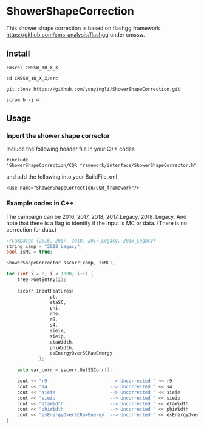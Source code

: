 # ShowerShapeCorrection

This shower shape correction is based on flashgg framework https://github.com/cms-analysis/flashgg under cmssw.

## Install
```
cmsrel CMSSW_10_X_X

cd CMSSW_10_X_X/src

git clone https://github.com/youyingli/ShowerShapeCorrection.git

scram b -j 4
```

## Usage
### Inport the shower shape corrector
Include the following header file in your C++ codes
```
#include "ShowerShapeCorrection/CQR_framework/interface/ShowerShapeCorrector.h"
```
and add the following into your BuildFile.xml
```
<use name="ShowerShapeCorrection/CQR_framework"/>
```

### Example codes in C++

The campaign can be 2016, 2017, 2018, 2017_Legacy, 2018_Legacy. And note that there is a flag to identify if the input is MC or data. (There is no correction for data.)

```cpp
//Campaign {2016, 2017, 2018, 2017_Legacy, 2018_Legacy}
string camp = "2018_Legacy";
bool isMC = true;

ShowerShapeCorrector sscorr(camp, isMC);

for (int i = 0; i < 1000; i++) {
    tree->GetEntry(i);
        
    sscorr.InputFeatures(
                pt,                       
                etaSC,                    
                phi,                      
                rho,                      
                r9,                       
                s4,                       
                sieie,                    
                sieip,                    
                etaWidth,                 
                phiWidth,                 
                esEnergyOverSCRawEnergy  
            );

    auto var_corr = sscorr.GetSSCorr();

    cout << "r9                       --> Uncorrected " << r9                      << ", Corrected : " << var_corr[0] << endl; 
    cout << "s4                       --> Uncorrected " << s4                      << ", Corrected : " << var_corr[1] << endl; 
    cout << "sieie                    --> Uncorrected " << sieie                   << ", Corrected : " << var_corr[2] << endl; 
    cout << "sieip                    --> Uncorrected " << sieip                   << ", Corrected : " << var_corr[3] << endl; 
    cout << "etaWidth                 --> Uncorrected " << etaWidth                << ", Corrected : " << var_corr[4] << endl; 
    cout << "phiWidth                 --> Uncorrected " << phiWidth                << ", Corrected : " << var_corr[5] << endl; 
    cout << "esEnergyOverSCRawEnergy  --> Uncorrected " << esEnergyOverSCRawEnergy << ", Corrected : " << var_corr[6] << endl; 
}

```
